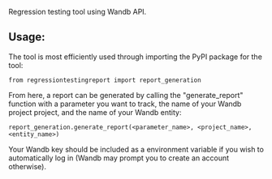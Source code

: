 Regression testing tool using Wandb API.

## Usage:
The tool is most efficiently used through importing the PyPI package for the tool:

` from regressiontestingreport import report_generation `

From here, a report can be generated by calling the "generate_report" function with a parameter you want to track, the name of your Wandb project project, and the name of your Wandb entity:

` report_generation.generate_report(<parameter_name>, <project_name>, <entity_name>) `

Your Wandb key should be included as a environment variable if you wish to automatically log in (Wandb may prompt you to create an account otherwise).
